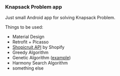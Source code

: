 ### Knapsack Problem app

Just small Android app for solving Knapsack Problem.

Things to be used:
* Material Design
* Retrofit + Picasso
* [Shopicruit API](http://shopicruit.myshopify.com/products.json) by Shopify
* Greedy Algorithm
* Genetic Algorithm ([example](http://www.theprojectspot.com/tutorial-post/creating-a-genetic-algorithm-for-beginners/3)) 
* Harmony Search Algorithm
* something else
